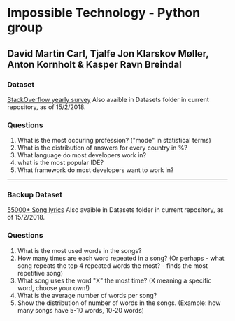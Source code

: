 # Impossible Technology - Python group
## David Martin Carl, Tjalfe Jon Klarskov Møller, Anton Kornholt & Kasper Ravn Breindal

### Dataset
[StackOverflow yearly survey](https://www.kaggle.com/stackoverflow/so-survey-2017/data)
Also avaible in Datasets folder in current repository, as of 15/2/2018.

### Questions
1. What is the most occuring profession? ("mode" in statistical terms)
2. What is the distribution of answers for every country in %?
3. What language do most developers work in?
4. what is the most popular IDE?
5. What framework do most developers want to work in?

___

### Backup Dataset
[55000+ Song lyrics](https://www.kaggle.com/mousehead/songlyrics/data)
Also avaible in Datasets folder in current repository, as of 15/2/2018.

### Questions
1. What is the most used words in the songs?
2. How many times are each word repeated in a song? (Or perhaps - what song repeats the top 4 repeated words the most? - finds the most repetitive song)
3. What song uses the word "X" the most time? (X meaning a specific word, choose your own!)
4. What is the average number of words per song?
5. Show the distribution of number of words in the songs. (Example: how many songs have 5-10 words, 10-20 words)
